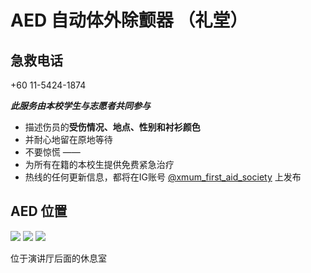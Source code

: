 # AED 自动体外除颤器 （礼堂）

## 急救电话

+60 11-5424-1874

**_此服务由本校学生与志愿者共同参与_**

- 描述伤员的**受伤情况、地点、性别和衬衫颜色**
- 并耐心地留在原地等待
- 不要惊慌
  ——
- 为所有在籍的本校生提供免费紧急治疗
- 热线的任何更新信息，都将在IG账号 [@xmum_first_aid_society](https://www.instagram.com/xmum_first_aid_society/) 上发布

## AED 位置

<div class="image-slide">
<img src="https://img.xmummap.com/AED%20%281%29.webp" />
<img src="https://img.xmummap.com/AED%20%2814%29.webp" />
<img src="https://img.xmummap.com/AED%20%2813%29.webp" />
</div>

位于演讲厅后面的休息室
